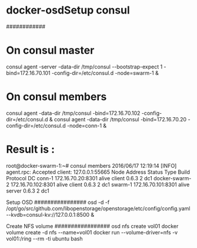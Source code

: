 # docker-osdSetup consul
############

# On consul master
consul agent -server -data-dir /tmp/consul --bootstrap-expect 1 -bind=172.16.70.101 -config-dir=/etc/consul.d -node=swarm-1 &

# On consul members
consul agent -data-dir /tmp/consul  -bind=172.16.70.102 -config-dir=/etc/consul.d  &
consul agent -data-dir /tmp/consul -bind=172.16.70.20 -config-dir=/etc/consul.d -node=conn-1 &


# Result is :
root@docker-swarm-1:~# consul members
    2016/06/17 12:19:14 [INFO] agent.rpc: Accepted client: 127.0.0.1:55665
    Node            Address             Status  Type    Build  Protocol  DC
    conn-1          172.16.70.20:8301   alive   client  0.6.3  2         dc1
    docker-swarm-2  172.16.70.102:8301  alive   client  0.6.3  2         dc1
    swarm-1         172.16.70.101:8301  alive   server  0.6.3  2         dc1

Setup OSD
################
osd -d -f /opt/go/src/github.com/libopenstorage/openstorage/etc/config/config.yaml --kvdb=consul-kv://127.0.0.1:8500 &

Create NFS volume
#################
osd nfs create vol01
docker volume create -d nfs --name=vol01
docker run --volume-driver=nfs -v vol01:/ring --rm -ti ubuntu bash
